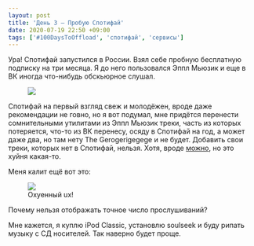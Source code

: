```yaml
---
layout: post
title: 'День 3 – Пробую Спотифай'
date: 2020-07-19 22:50 +09:00
tags: ['#100DaysToOffload', 'спотифай', 'сервисы']
---
```


Ура! Спотифай запустился в России. Взял себе пробную бесплатную подписку на три месяца. Я до него пользовался Эппл Мьюзик и еще в ВК иногда что-нибудь обскьюрное слушал.

<figure>
  <img src="{{ site.url }}/assets/images/spotify/1.jpg" data-action="zoom">
</figure>

Спотифай на первый взгляд свеж и молодёжен, вроде даже рекомендации не говно, но я вот подумал, мне придётся перенести сомнительными утилитами из Эппл Мьюзик треки, часть из которых потеряется, что-то из ВК перенесу, осяду в Спотифай на год, а может даже два, но там нету The Gerogerigegege и не будет. Добавить свои треки, которых нет в Спотифай, нельзя. Хотя, вроде [можно](https://twitter.com/paniplkwnczka/status/1283497543658278912), но это хуйня какая-то.

Меня калит ещё вот это:

<figure>
  <img src="{{ site.url }}/assets/images/spotify/2.jpg" data-action="zoom">
  <figcaption>Охуенный ux!</figcaption>
</figure>

Почему нельзя отображать точное число прослушиваний?

Мне кажется, я куплю iPod Classic, установлю soulseek и буду рипать музыку с СД носителей. Так наверно будет проще.

